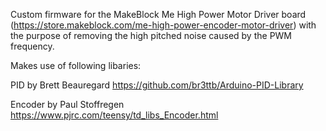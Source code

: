 Custom firmware for the MakeBlock Me High Power Motor Driver board (https://store.makeblock.com/me-high-power-encoder-motor-driver) with the purpose of removing the high pitched noise caused by the PWM frequency.


Makes use of following libaries:

PID by Brett Beauregard
https://github.com/br3ttb/Arduino-PID-Library

Encoder by Paul Stoffregen
https://www.pjrc.com/teensy/td_libs_Encoder.html
